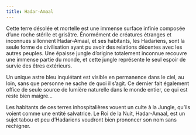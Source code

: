 ```yaml
---
title: Hadar-Amaal
---
```


Cette terre désolée et mortelle est une immense surface infinie composée d’une roche stérile et grisâtre. Énormément de créatures étranges et inconnues sillonnent Hadar-Amaal, et ses habitants, les Hadariens, sont la seule forme de civilisation ayant pu avoir des relations décentes avec les autres peuples. Une épaisse jungle d’origine totalement inconnue recouvre une immense partie du monde, et cette jungle représente le seul espoir de survie des êtres extérieurs.

Un unique astre bleu inquiétant est visible en permanence dans le ciel, au loin, sans que personne ne sache de quoi il s’agit. Ce dernier fait également office de seule source de lumière naturelle dans le monde entier, ce qui est reste bien maigre...

Les habitants de ces terres inhospitalières vouent un culte à la Jungle, qu’ils voient comme une entité salvatrice. Le Roi de la Nuit, Hadar-Amaal, est un sujet tabou et peu d’Hadariens voudront bien prononcer son nom sans rechigner.
